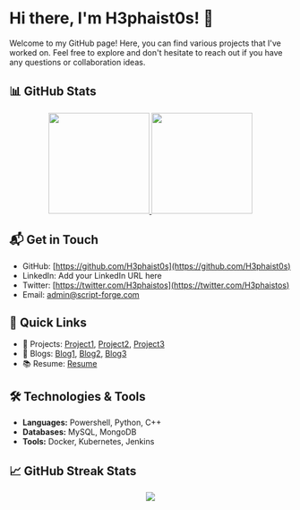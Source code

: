 # Hi there, I'm H3phaist0s! 👋

Welcome to my GitHub page! Here, you can find various projects that I've worked on. Feel free to explore and don't hesitate to reach out if you have any questions or collaboration ideas.

## 📊 GitHub Stats

<p align="center">
  <a href="https://github.com/H3phaist0s">
    <img height="180em" src="https://github-readme-stats.vercel.app/api?username=H3phaist0s&show_icons=true&rank_icon=github&theme=transparent" />
    <img height="180em" src="https://github-readme-stats.vercel.app/api/top-langs/?username=H3phaist0s&layout=compact&theme=transparent8&card_width=150" />
  </a>
</p>

## 📬 Get in Touch

- GitHub: [https://github.com/H3phaist0s](https://github.com/H3phaist0s)
- LinkedIn: Add your LinkedIn URL here
- Twitter: [https://twitter.com/H3phaistos](https://twitter.com/H3phaistos)
- Email: admin@script-forge.com

## 🚀 Quick Links

- 🔭 Projects: [Project1](https://github.com/H3phaist0s/project1), [Project2](https://github.com/H3phaist0s/project2), [Project3](https://github.com/H3phaist0s/project3)
- 📝 Blogs: [Blog1](https://bloglink1.com), [Blog2](https://bloglink2.com), [Blog3](https://bloglink3.com)
- 📚 Resume: [Resume](https://linktoyourresume.com)

## 🛠️ Technologies & Tools

- **Languages:** Powershell, Python, C++
- **Databases:** MySQL, MongoDB
- **Tools:** Docker, Kubernetes, Jenkins

## 📈 GitHub Streak Stats

<p align="center">
  <a href="https://github.com/H3phaist0s">
    <img src="https://github-readme-streak-stats.herokuapp.com/?user=H3phaist0s&theme=radical" />
  </a>
</p>
